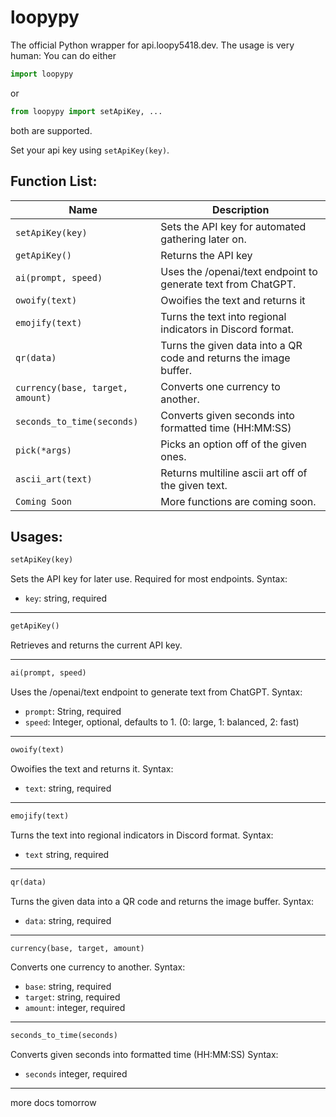 # loopypy
The official Python wrapper for api.loopy5418.dev.
The usage is very human:
You can do either
```python
import loopypy
```
or
```python
from loopypy import setApiKey, ...
```
both are supported.

Set your api key using `setApiKey(key)`.

Function List:
---
|Name|Description|
|----|-----------|
|`setApiKey(key)`|Sets the API key for automated gathering later on.|
|`getApiKey()`|Returns the API key|
|`ai(prompt, speed)`|Uses the /openai/text endpoint to generate text from ChatGPT.|
|`owoify(text)`|Owoifies the text and returns it|
|`emojify(text)`|Turns the text into regional indicators in Discord format.|
|`qr(data)`|Turns the given data into a QR code and returns the image buffer.|
|`currency(base, target, amount)`|Converts  one currency to another.|
|`seconds_to_time(seconds)`|Converts given seconds into formatted time (HH\:MM:SS)|
|`pick(*args)`|Picks an option off of the given ones.|
|`ascii_art(text)`|Returns multiline ascii art off of the given text.|
|`Coming Soon`|More functions are coming soon.|

Usages:
---
```python
setApiKey(key)
```
Sets the API key for later use. Required for most endpoints.
Syntax:
- `key`: string, required
---
```python
getApiKey()
```
Retrieves and returns the current API key.

---
```python
ai(prompt, speed)
```
Uses the /openai/text endpoint to generate text from ChatGPT.
Syntax:
- `prompt`: String, required
- `speed`: Integer, optional, defaults to 1. (0: large, 1: balanced, 2: fast)
---
```python
owoify(text)
```
Owoifies the text and returns it.
Syntax:
- `text`: string, required
---
```python
emojify(text)
```
Turns the text into regional indicators in Discord format.
Syntax:
- `text` string, required
---
```python
qr(data)
```
Turns the given data into a QR code and returns the image buffer.
Syntax:
- `data`: string, required
---
```python
currency(base, target, amount)
```
Converts  one currency to another.
Syntax:
- `base`: string, required
- `target`: string, required
- `amount`: integer, required
---
```python
seconds_to_time(seconds)
```
Converts given seconds into formatted time (HH\:MM:SS)
Syntax:
- `seconds` integer, required
---
more docs tomorrow
